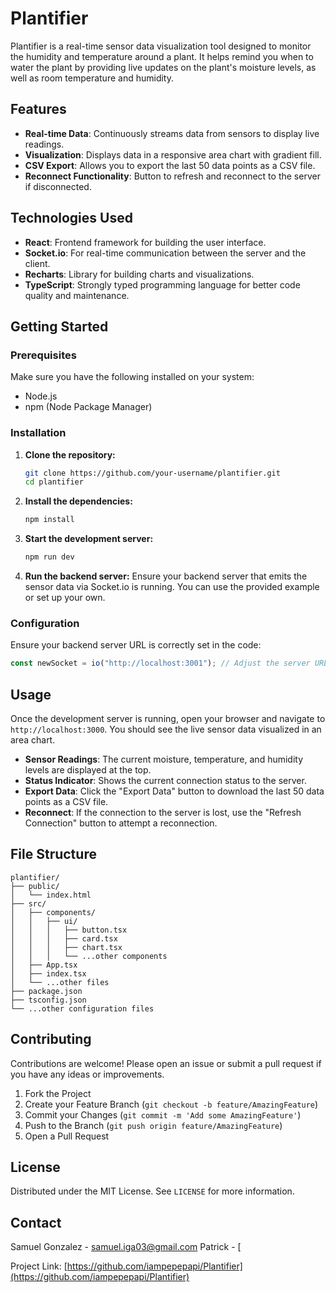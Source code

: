 # Plantifier

Plantifier is a real-time sensor data visualization tool designed to monitor the humidity and temperature around a plant. It helps remind you when to water the plant by providing live updates on the plant's moisture levels, as well as room temperature and humidity.

## Features

- **Real-time Data**: Continuously streams data from sensors to display live readings.
- **Visualization**: Displays data in a responsive area chart with gradient fill.
- **CSV Export**: Allows you to export the last 50 data points as a CSV file.
- **Reconnect Functionality**: Button to refresh and reconnect to the server if disconnected.

## Technologies Used

- **React**: Frontend framework for building the user interface.
- **Socket.io**: For real-time communication between the server and the client.
- **Recharts**: Library for building charts and visualizations.
- **TypeScript**: Strongly typed programming language for better code quality and maintenance.

## Getting Started

### Prerequisites

Make sure you have the following installed on your system:

- Node.js
- npm (Node Package Manager)

### Installation

1. **Clone the repository:**
   ```sh
   git clone https://github.com/your-username/plantifier.git
   cd plantifier
   ```

2. **Install the dependencies:**
   ```sh
   npm install
   ```

3. **Start the development server:**
   ```sh
   npm run dev
   ```

4. **Run the backend server:**
   Ensure your backend server that emits the sensor data via Socket.io is running. You can use the provided example or set up your own.

### Configuration

Ensure your backend server URL is correctly set in the code:
```javascript
const newSocket = io("http://localhost:3001"); // Adjust the server URL as needed
```

## Usage

Once the development server is running, open your browser and navigate to `http://localhost:3000`. You should see the live sensor data visualized in an area chart.

- **Sensor Readings**: The current moisture, temperature, and humidity levels are displayed at the top.
- **Status Indicator**: Shows the current connection status to the server.
- **Export Data**: Click the "Export Data" button to download the last 50 data points as a CSV file.
- **Reconnect**: If the connection to the server is lost, use the "Refresh Connection" button to attempt a reconnection.

## File Structure

```plaintext
plantifier/
├── public/
│   └── index.html
├── src/
│   ├── components/
│   │   ├── ui/
│   │   │   ├── button.tsx
│   │   │   ├── card.tsx
│   │   │   ├── chart.tsx
│   │   │   └── ...other components
│   ├── App.tsx
│   ├── index.tsx
│   └── ...other files
├── package.json
├── tsconfig.json
└── ...other configuration files
```

## Contributing

Contributions are welcome! Please open an issue or submit a pull request if you have any ideas or improvements.

1. Fork the Project
2. Create your Feature Branch (`git checkout -b feature/AmazingFeature`)
3. Commit your Changes (`git commit -m 'Add some AmazingFeature'`)
4. Push to the Branch (`git push origin feature/AmazingFeature`)
5. Open a Pull Request

## License

Distributed under the MIT License. See `LICENSE` for more information.

## Contact

Samuel Gonzalez - [samuel.iga03@gmail.com](samuel.iga03@gmail.com)
Patrick - [

Project Link: [https://github.com/iampepepapi/Plantifier](https://github.com/iampepepapi/Plantifier)
